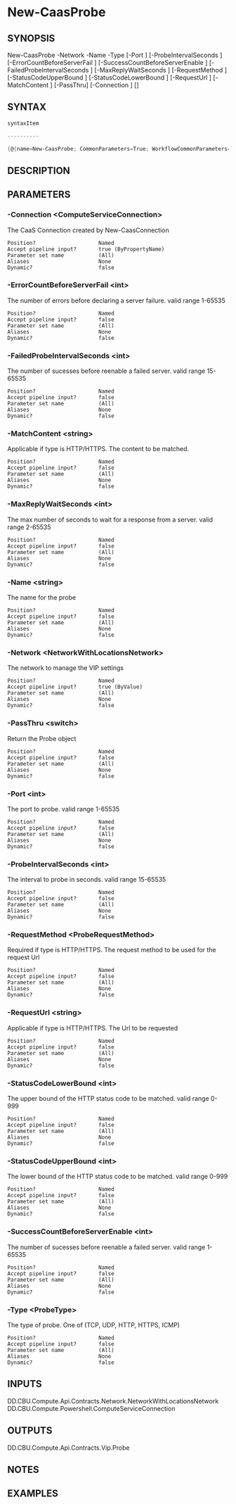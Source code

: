 ﻿New-CaasProbe
===================

## SYNOPSIS

New-CaasProbe -Network <NetworkWithLocationsNetwork> -Name <string> -Type <ProbeType> [-Port <int>] [-ProbeIntervalSeconds <int>] [-ErrorCountBeforeServerFail <int>] [-SuccessCountBeforeServerEnable <int>] [-FailedProbeIntervalSeconds <int>] [-MaxReplyWaitSeconds <int>] [-RequestMethod <ProbeRequestMethod>] [-StatusCodeUpperBound <int>] [-StatusCodeLowerBound <int>] [-RequestUrl <string>] [-MatchContent <string>] [-PassThru] [-Connection <ComputeServiceConnection>] [<CommonParameters>]


## SYNTAX
```powershell
syntaxItem                                                                                               

----------                                                                                               

{@{name=New-CaasProbe; CommonParameters=True; WorkflowCommonParameters=False; parameter=System.Object[]}}
```

## DESCRIPTION


## PARAMETERS
### -Connection &lt;ComputeServiceConnection&gt;
The CaaS Connection created by New-CaasConnection
```
Position?                    Named
Accept pipeline input?       true (ByPropertyName)
Parameter set name           (All)
Aliases                      None
Dynamic?                     false
```
 
### -ErrorCountBeforeServerFail &lt;int&gt;
The number of errors before declaring a server failure. valid range 1-65535
```
Position?                    Named
Accept pipeline input?       false
Parameter set name           (All)
Aliases                      None
Dynamic?                     false
```
 
### -FailedProbeIntervalSeconds &lt;int&gt;
The number of sucesses before reenable a failed server. valid range 15-65535
```
Position?                    Named
Accept pipeline input?       false
Parameter set name           (All)
Aliases                      None
Dynamic?                     false
```
 
### -MatchContent &lt;string&gt;
Applicable if type is HTTP/HTTPS. The content to be matched.
```
Position?                    Named
Accept pipeline input?       false
Parameter set name           (All)
Aliases                      None
Dynamic?                     false
```
 
### -MaxReplyWaitSeconds &lt;int&gt;
The max number of seconds to wait for a response from a server. valid range 2-65535
```
Position?                    Named
Accept pipeline input?       false
Parameter set name           (All)
Aliases                      None
Dynamic?                     false
```
 
### -Name &lt;string&gt;
The name for the probe
```
Position?                    Named
Accept pipeline input?       false
Parameter set name           (All)
Aliases                      None
Dynamic?                     false
```
 
### -Network &lt;NetworkWithLocationsNetwork&gt;
The network to manage the VIP settings
```
Position?                    Named
Accept pipeline input?       true (ByValue)
Parameter set name           (All)
Aliases                      None
Dynamic?                     false
```
 
### -PassThru &lt;switch&gt;
Return the Probe object
```
Position?                    Named
Accept pipeline input?       false
Parameter set name           (All)
Aliases                      None
Dynamic?                     false
```
 
### -Port &lt;int&gt;
The port to probe. valid range 1-65535
```
Position?                    Named
Accept pipeline input?       false
Parameter set name           (All)
Aliases                      None
Dynamic?                     false
```
 
### -ProbeIntervalSeconds &lt;int&gt;
The interval to probe in seconds. valid range 15-65535
```
Position?                    Named
Accept pipeline input?       false
Parameter set name           (All)
Aliases                      None
Dynamic?                     false
```
 
### -RequestMethod &lt;ProbeRequestMethod&gt;
Required if type is HTTP/HTTPS. The request method to be used for the request Url
```
Position?                    Named
Accept pipeline input?       false
Parameter set name           (All)
Aliases                      None
Dynamic?                     false
```
 
### -RequestUrl &lt;string&gt;
Applicable if type is HTTP/HTTPS. The Url to be requested
```
Position?                    Named
Accept pipeline input?       false
Parameter set name           (All)
Aliases                      None
Dynamic?                     false
```
 
### -StatusCodeLowerBound &lt;int&gt;
The upper bound of the HTTP status code to be matched. valid range 0-999
```
Position?                    Named
Accept pipeline input?       false
Parameter set name           (All)
Aliases                      None
Dynamic?                     false
```
 
### -StatusCodeUpperBound &lt;int&gt;
The lower bound of the HTTP status code to be matched. valid range 0-999
```
Position?                    Named
Accept pipeline input?       false
Parameter set name           (All)
Aliases                      None
Dynamic?                     false
```
 
### -SuccessCountBeforeServerEnable &lt;int&gt;
The number of sucesses before reenable a failed server. valid range 1-65535
```
Position?                    Named
Accept pipeline input?       false
Parameter set name           (All)
Aliases                      None
Dynamic?                     false
```
 
### -Type &lt;ProbeType&gt;
The type of probe. One of (TCP, UDP, HTTP, HTTPS, ICMP)
```
Position?                    Named
Accept pipeline input?       false
Parameter set name           (All)
Aliases                      None
Dynamic?                     false
```

## INPUTS
DD.CBU.Compute.Api.Contracts.Network.NetworkWithLocationsNetwork
DD.CBU.Compute.Powershell.ComputeServiceConnection


## OUTPUTS
DD.CBU.Compute.Api.Contracts.Vip.Probe


## NOTES


## EXAMPLES
